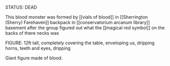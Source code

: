 STATUS: DEAD

This blood monster was formed by [[vials of blood]] in [[Sherrington (Sherry) Farehaven]] backpack in [[conservatorium arcanum library]] basement after the group figured out what the [[magical red symbol]] on the backs of there necks was

FIGURE: 12ft tall, completely covering the table, enveloping us, dripping horns, teeth and eyes, dripping

Giant figure made of blood.